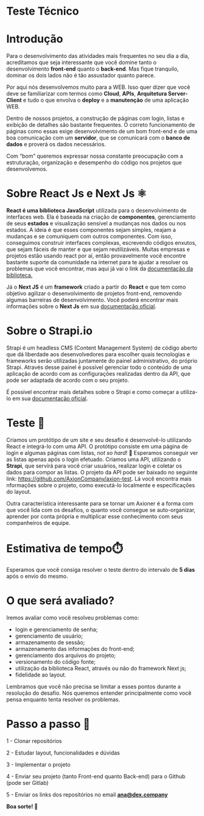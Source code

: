 # Teste Técnico

# Introdução

Para o desenvolvimento das atividades mais frequentes no seu dia a dia, acreditamos que seja interessante que você domine tanto o desenvolvimento **front-end** quanto o **back-end**. Mas fique tranquilo, dominar os dois lados não é tão assustador quanto parece.

Por aqui nós desenvolvemos muito para a WEB. Isso quer dizer que você deve se familiarizar com termos como **Cloud**, **APIs**, **Arquitetura Server-Client** e tudo o que envolva o **deploy** e a **manutenção** de uma aplicação WEB.

Dentro de nossos projetos, a construção de páginas com login, listas e exibição de detalhes são bastante frequentes. O correto funcionamento de páginas como essas exige desenvolvimento de um bom front-end e de uma boa comunicação com um **servidor**, que se comunicará com o **banco  de dados** e proverá os dados necessários.

Com “bom” queremos expressar nossa constante preocupação com a estruturação, organização e desempenho do código nos projetos que desenvolvemos.

# Sobre React Js e Next Js ⚛️

**React é uma biblioteca JavaScript** utilizada para o desenvolvimento de interfaces web. Ela é baseada na criação de **componentes**, gerenciamento de seus **estados** e visualização sensível a mudanças nos dados ou nos estados. A ideia é que esses componentes sejam simples, reajam a mudanças e se comuniquem com outros componentes. Com isso, conseguimos construir interfaces complexas, escrevendo códigos enxutos, que sejam fáceis de manter e que sejam reutilizáveis. Muitas empresas e projetos estão usando react por aí, então provavelmente você encontre bastante suporte da  comunidade na internet para te ajudar a resolver os problemas que você encontrar, mas aqui já vai o link da [documentação da biblioteca.](https://reactjs.org/)

Já o **Next JS** é um **framework** criado a partir do **React** e que tem como objetivo agilizar o desenvolvimento de projetos front-end, removendo algumas barreiras de desenvolvimento. Você poderá encontrar mais informações sobre o **Next Js** em sua [documentação oficial](https://nextjs.org/docs/getting-started).

# Sobre o Strapi.io

Strapi é um headless CMS (Content Management System) de código aberto que dá liberdade aos desenvolvedores para escolher quais tecnologias e frameworks serão utilizadas juntamente do painel administrativo, do próprio Strapi. Através desse painel é possível gerenciar todo o conteúdo de uma aplicação de acordo com as configurações realizadas dentro da API, que pode ser adaptada de acordo com o seu projeto.

É possível encontrar mais detalhes sobre o Strapi e como começar a utiliza-lo em sua [documentação oficial](https://strapi.io/documentation/developer-docs/latest/getting-started/introduction.html).

# Teste 🧪

Criamos um protótipo de um site e seu desafio é desenvolvê-lo utilizando React e integrá-lo com uma API.
O protótipo consiste em uma página de login e algumas páginas com listas, *not so hard*! 🙂
Esperamos conseguir ver as listas apenas após o login efetuado. Criamos uma API, utilizando o **Strapi**, que servirá para você criar usuários, realizar login e coletar os dados para compor as listas. O projeto da API pode ser baixado no seguinte link: https://github.com/AxionCompany/axion-test. Lá você encontra mais  nformações sobre o projeto, como executá-lo localmente e especificações do layout. 

Outra característica interessante para se tornar um Axioner é a forma com que você lida com os desafios, o quanto você consegue se auto-organizar, aprender por conta própria e multiplicar esse  conhecimento com seus companheiros de equipe.

# Estimativa de tempo⏱️

Esperamos que você consiga resolver o teste dentro do intervalo de **5 dias** após o envio do mesmo.

# O que será avaliado?

Iremos avaliar como você resolveu problemas como: 

- login e gerenciamento de senha;
- gerenciamento de usuário;
- armazenamento de sessão;
- armazenamento das informações do front-end;
- gerenciamento dos arquivos do projeto;
- versionamento do código fonte;
- utilização da biblioteca React, através ou não do framework Next js;
- fidelidade ao layout.

Lembramos que você não precisa se limitar a esses pontos durante a resolução do desafio. Nós queremos entender principalmente como você pensa enquanto tenta resolver os problemas.

# Passo a passo 🐾

1 - Clonar repositórios

2 - Estudar layout, funcionalidades e dúvidas

3 - Implementar o projeto

4 - Enviar seu projeto (tanto Front-end quanto Back-end) para o Github (pode ser Gitlab)

5 - Enviar os links dos repositórios no email **ana@dex.company**

**Boa sorte! 🚀**
